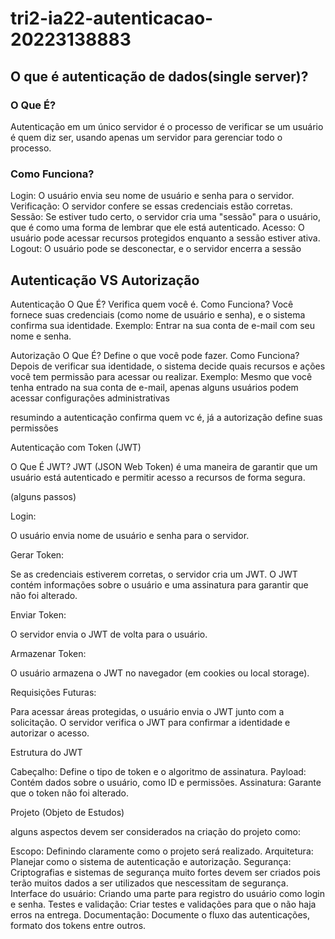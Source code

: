 # tri2-ia22-autenticacao-20223138883

## O que é autenticação de dados(single server)?

### O Que É?

Autenticação em um único servidor é o processo de verificar se um usuário é quem diz ser, usando apenas um servidor para gerenciar todo o processo.

### Como Funciona?

Login: O usuário envia seu nome de usuário e senha para o servidor.
Verificação: O servidor confere se essas credenciais estão corretas.
Sessão: Se estiver tudo certo, o servidor cria uma "sessão" para o usuário, que é como uma forma de lembrar que ele está autenticado.
Acesso: O usuário pode acessar recursos protegidos enquanto a sessão estiver ativa.
Logout: O usuário pode se desconectar, e o servidor encerra a sessão

## Autenticação VS Autorização

Autenticação
O Que É? Verifica quem você é.
Como Funciona? Você fornece suas credenciais (como nome de usuário e senha), e o sistema confirma sua identidade.
Exemplo: Entrar na sua conta de e-mail com seu nome e senha.

Autorização
O Que É? Define o que você pode fazer.
Como Funciona? Depois de verificar sua identidade, o sistema decide quais recursos e ações você tem permissão para acessar ou realizar.
Exemplo: Mesmo que você tenha entrado na sua conta de e-mail, apenas alguns usuários podem acessar configurações administrativas

resumindo a autenticação confirma quem vc é, já a autorização define suas permissões

Autenticação com Token (JWT)

O Que É JWT?
JWT (JSON Web Token) é uma maneira de garantir que um usuário está autenticado e permitir acesso a recursos de forma segura.

(alguns passos)

Login:

O usuário envia nome de usuário e senha para o servidor.

Gerar Token:

Se as credenciais estiverem corretas, o servidor cria um JWT.
O JWT contém informações sobre o usuário e uma assinatura para garantir que não foi alterado.

Enviar Token:

O servidor envia o JWT de volta para o usuário.

Armazenar Token:

O usuário armazena o JWT no navegador (em cookies ou local storage).

Requisições Futuras:

Para acessar áreas protegidas, o usuário envia o JWT junto com a solicitação.
O servidor verifica o JWT para confirmar a identidade e autorizar o acesso.

Estrutura do JWT

Cabeçalho: Define o tipo de token e o algoritmo de assinatura.
Payload: Contém dados sobre o usuário, como ID e permissões.
Assinatura: Garante que o token não foi alterado.

Projeto (Objeto de Estudos)

alguns aspectos devem ser considerados na criação do projeto como:

Escopo: Definindo claramente como o projeto será realizado.
Arquitetura: Planejar como o sistema de autenticação e autorização.
Segurança: Criptografias e sistemas de segurança muito fortes devem ser criados pois terão muitos dados a ser utilizados que nescessitam de segurança.
Interface do usuário: Criando uma parte para registro do usuário como login e senha.
Testes e validação: Criar testes e validações para que o não haja erros na entrega.
Documentação: Documente o fluxo das autenticações, formato dos tokens entre outros.



